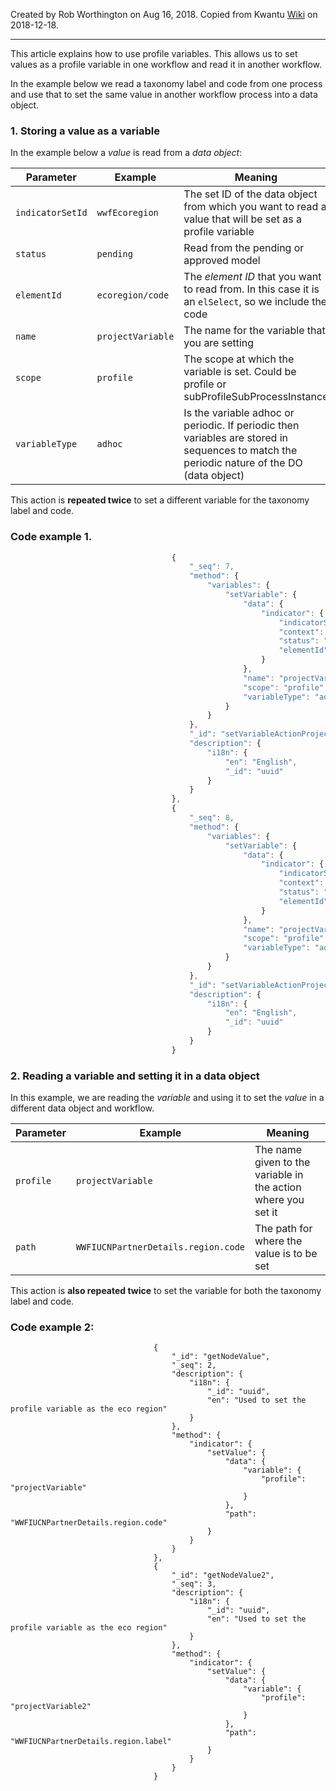Created by Rob Worthington on Aug 16, 2018. Copied from Kwantu [Wiki](http://w.kwantu.net/display/CON/How+to+use+a+profile+variable+to+store+and+set+values+in+a+data+object) on 2018-12-18.

***

This article explains how to use profile variables.  This allows us to set values as a profile variable in one workflow and read it in another workflow.

In the example below we read a taxonomy label and code from one process and use that to set the same value in another workflow process into a data object.

### 1. Storing a value as a variable
In the example below a _value_ is read from a _data object_:

|Parameter|Example|Meaning|
|---------|-------|-------|
|`indicatorSetId`|`wwfEcoregion`|The set ID of the data object from which you want to read a value that will be set as a profile variable|
|`status`|`pending`|Read from the pending or approved model|
|`elementId`|`ecoregion/code`|The _element ID_ that you want to read from. In this case it is an `elSelect`, so we include the code|
|`name`|`projectVariable`|The name for the variable that you are setting|
|`scope`|`profile`|The scope at which the variable is set. Could be profile or subProfileSubProcessInstance|
|`variableType`|`adhoc`|Is the variable adhoc or periodic. If periodic then variables are stored in sequences to match the periodic nature of the DO (data object)|

This action is **repeated twice** to set a different variable for the taxonomy label and code.

### Code example 1.
```javascript
                                    {
                                        "_seq": 7,
                                        "method": {
                                            "variables": {
                                                "setVariable": {
                                                    "data": {
                                                        "indicator": {
                                                            "indicatorSetId": "wwfEcoregion",
                                                            "context": "",
                                                            "status": "pending",
                                                            "elementId": "ecoregion/code"
                                                        }
                                                    },
                                                    "name": "projectVariable",
                                                    "scope": "profile",
                                                    "variableType": "adhoc"
                                                }
                                            }
                                        },
                                        "_id": "setVariableActionProjects",
                                        "description": {
                                            "i18n": {
                                                "en": "English",
                                                "_id": "uuid"
                                            }
                                        }
                                    },
                                    {
                                        "_seq": 8,
                                        "method": {
                                            "variables": {
                                                "setVariable": {
                                                    "data": {
                                                        "indicator": {
                                                            "indicatorSetId": "wwfEcoregion",
                                                            "context": "",
                                                            "status": "pending",
                                                            "elementId": "ecoregion/label"
                                                        }
                                                    },
                                                    "name": "projectVariable2",
                                                    "scope": "profile",
                                                    "variableType": "adhoc"
                                                }
                                            }
                                        },
                                        "_id": "setVariableActionProjects2",
                                        "description": {
                                            "i18n": {
                                                "en": "English",
                                                "_id": "uuid"
                                            }
                                        }
                                    }
```

### 2. Reading a variable and setting it in a data object

In this example, we are reading the _variable_ and using it to set the _value_ in a different data object and workflow.

|Parameter|Example|Meaning|
|---------|-------|-------|
|`profile`|`projectVariable`|The name given to the variable in the action where you set it|
|`path`|`WWFIUCNPartnerDetails.region.code`|The path for where the value is to be set|

This action is **also repeated twice** to set the variable for both the taxonomy label and code.

### Code example 2:
                                    {
                                        "_id": "getNodeValue",
                                        "_seq": 2,
                                        "description": {
                                            "i18n": {
                                                "_id": "uuid",
                                                "en": "Used to set the profile variable as the eco region"
                                            }
                                        },
                                        "method": {
                                            "indicator": {
                                                "setValue": {
                                                    "data": {
                                                        "variable": {
                                                            "profile": "projectVariable"
                                                        }
                                                    },
                                                    "path": "WWFIUCNPartnerDetails.region.code"
                                                }
                                            }
                                        }
                                    },
                                    {
                                        "_id": "getNodeValue2",
                                        "_seq": 3,
                                        "description": {
                                            "i18n": {
                                                "_id": "uuid",
                                                "en": "Used to set the profile variable as the eco region"
                                            }
                                        },
                                        "method": {
                                            "indicator": {
                                                "setValue": {
                                                    "data": {
                                                        "variable": {
                                                            "profile": "projectVariable2"
                                                        }
                                                    },
                                                    "path": "WWFIUCNPartnerDetails.region.label"
                                                }
                                            }
                                        }
                                    }
```